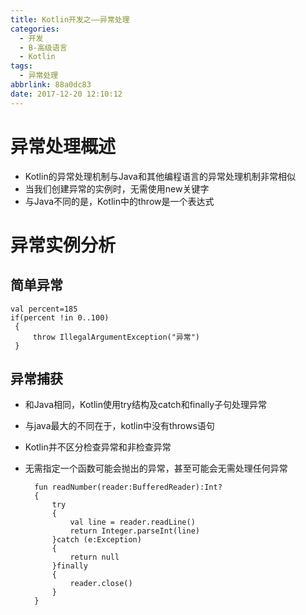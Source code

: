 ```yaml
---
title: Kotlin开发之——异常处理
categories:
  - 开发
  - B-高级语言
  - Kotlin
tags:
  - 异常处理
abbrlink: 88a0dc83
date: 2017-12-20 12:10:12
---
```

# 异常处理概述

- Kotlin的异常处理机制与Java和其他编程语言的异常处理机制非常相似
- 当我们创建异常的实例时，无需使用new关键字
- 与Java不同的是，Kotlin中的throw是一个表达式
<!--more-->

# 异常实例分析

## 简单异常

	val percent=185
    if(percent !in 0..100)
	 {
      	 throw IllegalArgumentException("异常")
     }

## 异常捕获

- 和Java相同，Kotlin使用try结构及catch和finally子句处理异常
- 与java最大的不同在于，kotlin中没有throws语句
- Kotlin并不区分检查异常和非检查异常
- 无需指定一个函数可能会抛出的异常，甚至可能会无需处理任何异常

		fun readNumber(reader:BufferedReader):Int?
		{
			try 
		  	{
        		val line = reader.readLine()
        		return Integer.parseInt(line)
    	  	}catch (e:Exception)
		  	{
        		return null
    	  	}finally 
		  	{
        		reader.close()
    	  	}
		}

